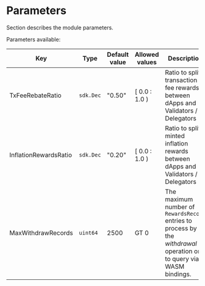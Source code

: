<!--
order: 6
-->

# Parameters

Section describes the module parameters.

Parameters available:

| Key                   | Type      | Default value | Allowed values | Description                                                  |
| --------------------- | --------- | ------------- | -------------- | ------------------------------------------------------------ |
| TxFeeRebateRatio      | `sdk.Dec` | "0.50"        | [ 0.0 : 1.0 )  | Ratio to split transaction fee rewards between dApps and Validators / Delegators |
| InflationRewardsRatio | `sdk.Dec` | "0.20"        | [ 0.0 : 1.0 )  | Ratio to split minted inflation rewards between dApps and Validators / Delegators |
| MaxWithdrawRecords    | `uint64`  | 2500          | GT 0           | The maximum number of `RewardsRecord` entries to process by the *withdrawal* operation or to query via WASM bindings. |

